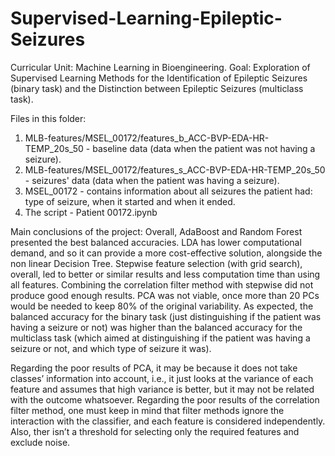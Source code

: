 # Supervised-Learning-Epileptic-Seizures

Curricular Unit: Machine Learning in Bioengineering.
Goal: Exploration of Supervised Learning Methods for the Identification of Epileptic Seizures (binary task) and the Distinction between Epileptic Seizures (multiclass task).

Files in this folder:
1. MLB-features/MSEL_00172/features_b_ACC-BVP-EDA-HR-TEMP_20s_50 - baseline data (data when the patient was not having a seizure).
2. MLB-features/MSEL_00172/features_s_ACC-BVP-EDA-HR-TEMP_20s_50 - seizures' data (data when the patient was having a seizure).
3. MSEL_00172 - contains information about all seizures the patient had: type of seizure, when it started and when it ended.
3. The script - Patient 00172.ipynb

Main conclusions of the project:
Overall, AdaBoost and Random Forest presented the best balanced accuracies. 
LDA has lower computational demand, and so it can provide a more cost-effective solution, alongside the non linear Decision Tree.
Stepwise feature selection (with grid search), overall, led to better or similar results and less computation time than using all features. 
Combining the correlation filter method with stepwise did not produce good enough results.
PCA was not viable, once more than 20 PCs would be needed to keep 80% of the original variability. 
As expected, the balanced accuracy for the binary task (just distinguishing if the patient was having a seizure or not) was higher than the balanced accuracy for the multiclass task (which aimed at distinguishing if the patient was having a seizure or not, and which type of seizure it was).

Regarding the poor results of PCA, it may be because it does not take classes’ information into account, i.e., it just looks at the variance of each feature and assumes that high variance is better, but it may not be related with the outcome whatsoever.
Regarding the poor results of the correlation filter method, one must keep in mind that filter methods ignore the interaction with the classifier, and each feature is considered independently. Also, ther isn’t a threshold for selecting only the required features and exclude noise.

